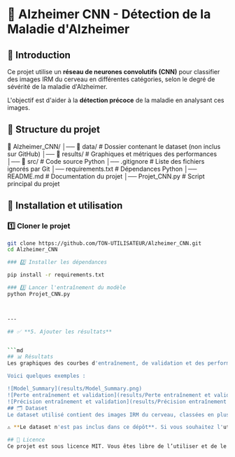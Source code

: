 # 🧠 Alzheimer CNN - Détection de la Maladie d'Alzheimer

## 📌 Introduction
Ce projet utilise un **réseau de neurones convolutifs (CNN)** pour classifier des images IRM du cerveau en différentes catégories, selon le degré de sévérité de la maladie d'Alzheimer.

L'objectif est d'aider à la **détection précoce** de la maladie en analysant ces images.

## 📂 Structure du projet

📂 Alzheimer_CNN/
│── 📂 data/                  # Dossier contenant le dataset (non inclus sur GitHub)
│── 📂 results/               # Graphiques et métriques des performances
│── 📂 src/                   # Code source Python
│── .gitignore                # Liste des fichiers ignorés par Git
│── requirements.txt          # Dépendances Python
│── README.md                 # Documentation du projet
│── Projet_CNN.py             # Script principal du projet

## 🚀 Installation et utilisation

### 1️⃣ Cloner le projet
```bash
git clone https://github.com/TON-UTILISATEUR/Alzheimer_CNN.git
cd Alzheimer_CNN

### 2️⃣ Installer les dépendances

pip install -r requirements.txt

### 3️⃣ Lancer l'entraînement du modèle
python Projet_CNN.py



---

## ✅ **5. Ajouter les résultats**


```md
## 📊 Résultats
Les graphiques des courbes d'entraînement, de validation et des performances sont enregistrés dans le dossier **`results/`**.

Voici quelques exemples :

![Model_Summary](results/Model_Summary.png)
![Perte entraînement et validation](results/Perte entraînement et validation.png)
![Précision entraînement et validation](results/Précision entraînement et validation.png)
## 🗂️ Dataset
Le dataset utilisé contient des images IRM du cerveau, classées en plusieurs catégories selon le degré de sévérité de la maladie d'Alzheimer.

⚠️ **Le dataset n'est pas inclus dans ce dépôt**. Si vous souhaitez l'utiliser, téléchargez-le, il se trouve sur Kaggle et placez-le dans le dossier `data/`.

## 📜 Licence
Ce projet est sous licence MIT. Vous êtes libre de l’utiliser et de le modifier selon vos besoins.
